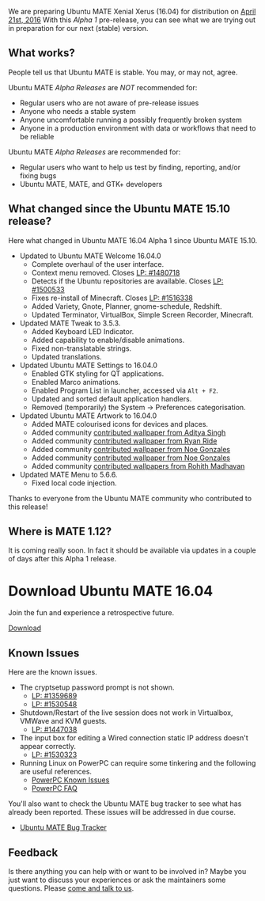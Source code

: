 <!--
.. title: Ubuntu MATE 16.04 Alpha 1
.. slug: ubuntu-mate-xenial-alpha1
.. date: 2016-01-04 16:00:00 UTC
.. tags: Ubuntu,MATE,Xenial,alpha1
.. link:
.. description: Ubuntu MATE 16.04 (Xenial Xerus) LTS Alpha 1
.. type: text
.. author: Martin Wimpress
-->

We are preparing Ubuntu MATE Xenial Xerus (16.04) for distribution on
[April 21st, 2016](https://wiki.ubuntu.org/XenialXerus/ReleaseSchedule)
With this *Alpha 1* pre-release, you can see what we are trying out in
preparation for our next (stable) version.

## What works?

People tell us that Ubuntu MATE is stable. You may, or may not, agree.

Ubuntu MATE *Alpha Releases* are *NOT* recommended for:

  * Regular users who are not aware of pre-release issues
  * Anyone who needs a stable system
  * Anyone uncomfortable running a possibly frequently broken system
  * Anyone in a production environment with data or workflows that need to be reliable

Ubuntu MATE *Alpha Releases* are recommended for:

  * Regular users who want to help us test by finding, reporting, and/or fixing bugs
  * Ubuntu MATE, MATE, and GTK+ developers

## What changed since the Ubuntu MATE 15.10 release?

Here what changed in Ubuntu MATE 16.04 Alpha 1 since Ubuntu MATE 15.10.

  * Updated to Ubuntu MATE Welcome 16.04.0
    * Complete overhaul of the user interface.
    * Context menu removed. Closes [LP: #1480718](https://bugs.launchpad.net/bugs/1480718)
    * Detects if the Ubuntu repositories are available. Closes [LP: #1500533](https://bugs.launchpad.net/bugs/1500533)
    * Fixes re-install of Minecraft. Closes [LP: #1516338](https://bugs.launchpad.net/bugs/1516338)
    * Added Variety, Gnote, Planner, gnome-schedule, Redshift.
    * Updated Terminator, VirtualBox, Simple Screen Recorder, Minecraft.
  * Updated MATE Tweak to 3.5.3.
    * Added Keyboard LED Indicator.
    * Added capability to enable/disable animations.
    * Fixed non-translatable strings.
    * Updated translations.
  * Updated Ubuntu MATE Settings to 16.04.0
    * Enabled GTK styling for QT applications.
    * Enabled Marco animations.
    * Enabled Program List in launcher, accessed via `Alt + F2`.
    * Updated and sorted default application handlers.
    * Removed (temporarily) the System -> Preferences categorisation.
  * Updated Ubuntu MATE Artwork to 16.04.0
    * Added MATE colourised icons for devices and places.
    * Added community [contributed wallpaper from Aditya Singh](https://ubuntu-mate.community/t/mate-wallpapers/3048)
    * Added community [contributed wallpaper from Ryan Ride](https://ubuntu-mate.community/t/heres-my-first-all-original-wallpaper/597)
    * Added community [contributed wallpaper from Noe Gonzales](https://ubuntu-mate.community/t/wallpaper-city-chill/2899)
    * Added community [contributed wallpaper from Noe Gonzales](https://ubuntu-mate.community/t/wallpaper-beach-vibes/2900)
    * Added community [contributed wallpapers from Rohith Madhavan](https://ubuntu-mate.community/t/ubuntu-mate-wallpapers/965/8)
  * Updated MATE Menu to 5.6.6.
    * Fixed local code injection.

Thanks to everyone from the Ubuntu MATE community who contributed to
this release!

## Where is MATE 1.12?

It is coming really soon. In fact it should be available via updates in
a couple of days after this Alpha 1 release.

<div class="bs-component">
    <div class="jumbotron">
        <h1>Download Ubuntu MATE 16.04</h1>
        <p>Join the fun and experience a retrospective future.</p>
        <a href="/xenial/" class="btn btn-primary btn-lg">Download</a>
        </p>
    </div>
</div>

## Known Issues

Here are the known issues.

  * The cryptsetup password prompt is not shown.
    * [LP: #1359689](https://bugs.launchpad.net/bugs/1359689)
    * [LP: #1530548](https://bugs.launchpad.net/bugs/1530548)
  * Shutdown/Restart of the live session does not work in Virtualbox, VMWave and KVM guests.
    * [LP: #1447038](https://bugs.launchpad.net/bugs/1447038)
  * The input box for editing a Wired connection static IP address doesn't appear correctly.
    * [LP: #1530323](https://bugs.launchpad.net/bugs/1530323)
  * Running Linux on PowerPC can require some tinkering and the following are useful references.
    * [PowerPC Known Issues](https://wiki.ubuntu.com/PowerPCKnownIssues)
    * [PowerPC FAQ](https://wiki.ubuntu.com/PowerPCFAQ)

You'll also want to check the Ubuntu MATE bug tracker to see what has already
been reported. These issues will be addressed in due course.

  * [Ubuntu MATE Bug Tracker](https://bugs.launchpad.net/ubuntu-mate)

## Feedback

Is there anything you can help with or want to be involved in? Maybe you just
want to discuss your experiences or ask the maintainers some questions. Please
[come and talk to us](https://ubuntu-mate.community/).
